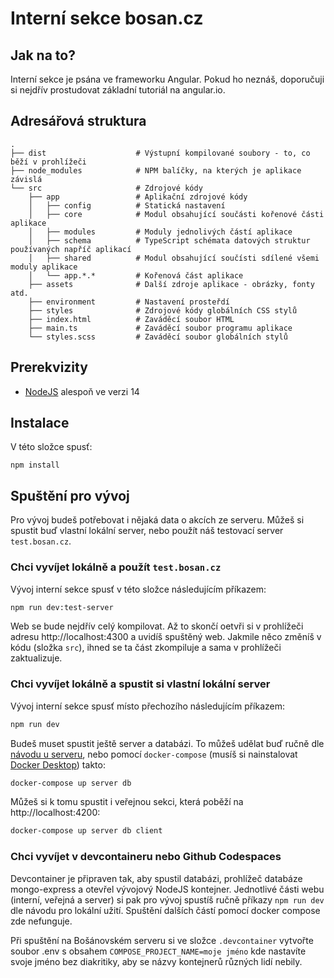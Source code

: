 # Interní sekce bosan.cz

## Jak na to?

Interní sekce je psána ve frameworku Angular. Pokud ho neznáš, doporučuji si nejdřív prostudovat základní tutoriál na angular.io.

## Adresářová struktura

    .
    ├── dist                    # Výstupní kompilované soubory - to, co běží v prohlížeči
    ├── node_modules            # NPM balíčky, na kterých je aplikace závislá
    └── src                     # Zdrojové kódy
        ├── app                 # Aplikační zdrojové kódy
        │   ├── config          # Statická nastavení
        │   ├── core            # Modul obsahující součásti kořenové části aplikace
        │   ├── modules         # Moduly jednolivých částí aplikace
        │   ├── schema          # TypeScript schémata datových struktur používaných napříč aplikací
        │   ├── shared          # Modul obsahující součísti sdílené všemi moduly aplikace
        │   └── app.*.*         # Kořenová část aplikace
        ├── assets              # Další zdroje aplikace - obrázky, fonty atd.
        ├── environment         # Nastavení prosteřdí
        ├── styles              # Zdrojové kódy globálních CSS stylů
        ├── index.html          # Zaváděcí soubor HTML
        ├── main.ts             # Zaváděcí soubor programu aplikace
        └── styles.scss         # Zaváděcí soubor globálních stylů

## Prerekvizity

 - [NodeJS](http://nodejs.org/) alespoň ve verzi 14

## Instalace

V této složce spusť:

```
npm install
```

## Spuštění pro vývoj

Pro vývoj budeš potřebovat i nějaká data o akcích ze serveru. Můžeš si spustit buď vlastní lokální server, nebo použít náš testovací server `test.bosan.cz`.

### Chci vyvíjet lokálně a použít `test.bosan.cz`

Vývoj interní sekce spusť v této složce následujícím příkazem:

```sh
npm run dev:test-server
```

Web se bude nejdřív celý kompilovat. Až to skončí oetvři si v prohlížeči adresu http://localhost:4300 a uvidíš spuštěný web. Jakmile něco změníš v kódu (složka `src`), ihned se ta část zkompiluje a sama v prohlížeči zaktualizuje.

### Chci vyvíjet lokálně a spustit si vlastní lokální server

Vývoj interní sekce spusť místo přechozího následujícím příkazem:

```sh
npm run dev
```

Budeš muset spustit ještě server a databázi. To můžeš udělat buď ručně dle [návodu u serveru](../server), nebo pomocí `docker-compose` (musíš si nainstalovat [Docker Desktop](https://www.docker.com/get-started)) takto:

```sh
docker-compose up server db
```

Můžeš si k tomu spustit i veřejnou sekci, která poběží na http://localhost:4200:

```sh
docker-compose up server db client
```

### Chci vyvíjet v devcontaineru nebo Github Codespaces

Devcontainer je připraven tak, aby spustil databázi, prohlížeč databáze mongo-express a otevřel vývojový NodeJS kontejner. Jednotlivé části webu (interní, veřejná a server) si pak pro vývoj spustíš ručně příkazy `npm run dev` dle návodu pro lokální užití. Spuštění dalších částí pomocí docker compose zde nefunguje.

Při spuštění na Bošánovském serveru si ve složce `.devcontainer` vytvořte soubor .env s obsahem `COMPOSE_PROJECT_NAME=moje jméno` kde nastavíte svoje jméno bez diakritiky, aby se názvy kontejnerů různých lidí nebily.
